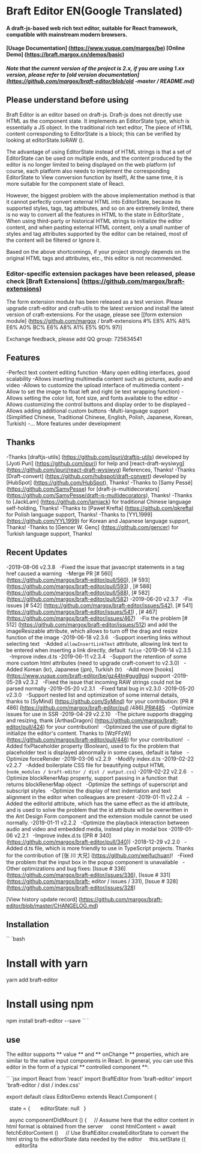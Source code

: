 # Braft Editor EN(Google Translated)

#### A draft-js-based web rich text editor, suitable for React framework, compatible with mainstream modern browsers.
#### [Usage Documentation] (https://www.yuque.com/margox/be) [Online Demo] (https://braft.margox.cn/demos/basic)
##### Note that the current version of the project is 2.x, if you are using 1.xx version, please refer to [old version documentation] (https://github.com/margox/braft-editor/blob/old -master / README.md)

## Please understand before using
Braft Editor is an editor based on draft-js. Draft-js does not directly use HTML as the component state. It implements an EditorState type, which is essentially a JS object. In the traditional rich text editor, The piece of HTML content corresponding to EditorState is a block; this can be verified by looking at editorState.toRAW ().

The advantage of using EditorState instead of HTML strings is that a set of EditorState can be used on multiple ends, and the content produced by the editor is no longer limited to being displayed on the web platform (of course, each platform also needs to implement the corresponding EditorState to View conversion function by itself), At the same time, it is more suitable for the component state of React.

However, the biggest problem with the above implementation method is that it cannot perfectly convert external HTML into EditorState, because its supported styles, tags, tag attributes, and so on are extremely limited, there is no way to convert all the features in HTML to the state in EditorState , When using third-party or historical HTML strings to initialize the editor content, and when pasting external HTML content, only a small number of styles and tag attributes supported by the editor can be retained, most of the content will be filtered or Ignore it.

Based on the above shortcomings, if your project strongly depends on the original HTML tags and attributes, etc., this editor is not recommended.


### Editor-specific extension packages have been released, please check [Braft Extensions] (https://github.com/margox/braft-extensions)
The form extension module has been released as a test version. Please upgrade craft-editor and craft-utils to the latest version and install the latest version of craft-extensions. For the usage, please see [[form extension module] (https://github.com/margox / braft-extensions #% E8% A1% A8% E6% A0% BC% E6% A8% A1% E5% 9D% 97)]

Exchange feedback, please add QQ group: 725634541

## Features
-Perfect text content editing function
-Many open editing interfaces, good scalability
-Allows inserting multimedia content such as pictures, audio and video
-Allows to customize the upload interface of multimedia content
-Allow to set the image to float left and right (ie text wrapping function)
-Allows setting the color list, font size, and fonts available to the editor
-Allows customizing the control buttons and display order to be displayed
-Allows adding additional custom buttons
-Multi-language support (Simplified Chinese, Traditional Chinese, English, Polish, Japanese, Korean, Turkish)
-... More features under development

## Thanks
-Thanks [draftjs-utils] (https://github.com/jpuri/draftjs-utils) developed by [Jyoti Puri] (https://github.com/jpuri) for help and [react-draft-wysiwyg] (https://github.com/jpuri/react-draft-wysiwyg) References, Thanks!
-Thanks [Draft-convert] (https://github.com/hubspot/draft-convert) developed by [HubSpot] (https://github.com/HubSpot), Thanks!
-Thanks to [Samy Pessé] (https://github.com/SamyPesse) for [draft-js-multidecorators] (https://github.com/SamyPesse/draft-js-multidecorators), Thanks!
-Thanks to [JackLam] (https://github.com/lamjack) for traditional Chinese language self-holding, Thanks!
-Thanks to [Paweł Krefta] (https://github.com/pkrefta) for Polish language support, Thanks!
-Thanks to [YYL1999] (https://github.com/YYL1999) for Korean and Japanese language support, Thanks!
-Thanks to [Gencer W. Genç] (https://github.com/gencer) for Turkish language support, Thanks!

## Recent Updates

-2019-08-06 v2.3.8
  -Fixed the issue that javascript statements in a tag href caused a warning
  -Merge PR [# 560] (https://github.com/margox/braft-editor/pull/560), [# 593] (https://github.com/margox/braft-editor/pull/593) , [# 588] (https://github.com/margox/braft-editor/pull/588), [# 582] (https://github.com/margox/braft-editor/pull/582)
-2019-06-20 v2.3.7
  -Fix issues [# 542] (https://github.com/margox/braft-editor/issues/542), [# 541] (https://github.com/margox/braft-editor/issues/541) , [# 467] (https://github.com/margox/braft-editor/issues/467)
  -Fix the problem [# 512] (https://github.com/margox/braft-editor/issues/512) and add the imageResizable attribute, which allows to turn off the drag and resize function of the image
-2019-06-18 v2.3.6
  -Support inserting links without selecting text
  -Added `allowInsertLinkText` attribute, allowing link text to be entered when inserting a link directly, default` false`
-2019-06-14 v2.3.5
  -Improve index.d.ts
-2019-06-11 v2.3.4
  -Support the retention of some more custom html attributes (need to upgrade craft-convert to v2.3.0)
  -Added Korean (kr), Japanese (jpn), Turkish (tr)
  -Add more [hooks] (https://www.yuque.com/braft-editor/be/gz44tn#gug9gs) support
-2019-05-28 v2.3.2
  -Fixed the issue that incoming RAW strings could not be parsed normally
-2019-05-20 v2.3.1
  -Fixed fatal bug in v2.3.0
-2019-05-20 v2.3.0
  -Support nested list and optimization of some internal details, thanks to [SyMind] (https://github.com/SyMind) for your contribution: [PR # 486] (https://github.com/margox/braft-editor/pull /486),[PR#485](https://github.com/margox/braft-editor/pull/485)
  -Optimize issues for use in SSR
-2019-04-29 v2.2.10
  -The picture supports dragging and resizing, thank [ArthasDragon] (https://github.com/margox/braft-editor/pull/424) for your contribution!
  -Optimized the use of pure digital to initialize the editor's content. Thanks to [WzFFzW] (https://github.com/margox/braft-editor/pull/446) for your contribution!
  -Added fixPlaceholder property (Boolean), used to fix the problem that placeholder text is displayed abnormally in some cases, default is false
  -Optimize forceRender
-2019-03-06 v2.2.9
  -Modify index.d.ts
-2019-02-22 v2.2.7
  -Added boilerplate CSS file for beautifying output HTML (`node_modules / braft-editor / dist / output.css`)
-2019-02-22 v2.2.6
  -Optimize blockRenerMap property, support passing in a function that returns blockRenerMap object
  -Optimize the settings of superscript and subscript styles
  -Optimize the display of text indentation and text alignment in the editor when colleagues are present
-2019-01-11 v2.2.4
  -Added the editorId attribute, which has the same effect as the id attribute, and is used to solve the problem that the id attribute will be overwritten in the Ant Design Form component and the extension module cannot be used normally.
-2019-01-11 v2.2.2
  -Optimize the playback interaction between audio and video and embedded media, instead play in modal box
-2019-01-06 v2.2.1
  -Improve index.d.ts ([PR # 340] (https://github.com/margox/braft-editor/pull/340))
-2018-12-29 v2.2.0
  -Added d.ts file, which is more friendly to use in TypeScript projects. Thanks for the contribution of [张 川 大兄] (https://github.com/weifuchuan)!
  -Fixed the problem that the input box in the popup component is unavailable
  -Other optimizations and bug fixes: [Issue # 336] (https://github.com/margox/braft-editor/issues/336), [Issue # 331] (https://github.com/margox/braft- editor / issues / 331), [Issue # 328] (https://github.com/margox/braft-editor/issues/328)

[View history update record] (https://github.com/margox/braft-editor/blob/master/CHANGELOG.md)

## Installation
`` `bash
# Install with yarn
yarn add braft-editor
# Install using npm
npm install braft-editor --save
`` `
## use

The editor supports ** value ** and ** onChange ** properties, which are similar to the native input components in React. In general, you can use this editor in the form of a typical ** controlled component **:

`` `jsx
import React from 'react'
import BraftEditor from 'braft-editor'
import 'braft-editor / dist / index.css'

export default class EditorDemo extends React.Component {

  state = {
      editorState: null
  }

  async componentDidMount () {
    // Assume here that the editor content in html format is obtained from the server
    const htmlContent = await fetchEditorContent ()
    // Use BraftEditor.createEditorState to convert the html string to the editorState data needed by the editor
    this.setState ({
      editorSta
